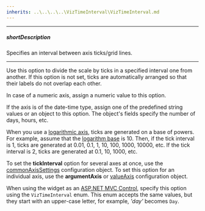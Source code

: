 ```yaml
---
inherits: ..\..\..\..\VizTimeInterval\VizTimeInterval.md
---
```

---
##### shortDescription
Specifies an interval between axis ticks/grid lines.

---
Use this option to divide the scale by ticks in a specified interval one from another. If this option is not set, ticks are automatically arranged so that their labels do not overlap each other.

In case of a numeric axis, assign a numeric value to this option.

If the axis is of the date-time type, assign one of the predefined string values or an object to this option. The object's fields specify the number of days, hours, etc.

When you use a [logarithmic axis](/api-reference/20%20Data%20Visualization%20Widgets/dxPolarChart/1%20Configuration/argumentAxis/type.md '/Documentation/ApiReference/Data_Visualization_Widgets/dxPolarChart/Configuration/argumentAxis/#type'), ticks are generated on a base of powers. For example, assume that the [logarithm base](/api-reference/20%20Data%20Visualization%20Widgets/dxPolarChart/1%20Configuration/argumentAxis/logarithmBase.md '/Documentation/ApiReference/Data_Visualization_Widgets/dxPolarChart/Configuration/argumentAxis/#logarithmBase') is 10. Then, if the tick interval is 1, ticks are generated at 0.01, 0.1, 1, 10, 100, 1000, 10000, etc. If the tick interval is 2, ticks are generated at 0.1, 10, 1000, etc.

To set the **tickInterval** option for several axes at once, use the [commonAxisSettings](/api-reference/20%20Data%20Visualization%20Widgets/dxPolarChart/1%20Configuration/commonAxisSettings '/Documentation/ApiReference/Data_Visualization_Widgets/dxPolarChart/Configuration/commonAxisSettings/') configuration object. To set this option for an individual axis, use the **argumentAxis** or [valueAxis](/api-reference/20%20Data%20Visualization%20Widgets/dxPolarChart/1%20Configuration/valueAxis '/Documentation/ApiReference/Data_Visualization_Widgets/dxPolarChart/Configuration/valueAxis/') configuration object.

When using the widget as an [ASP.NET MVC Control](/concepts/35%20ASP.NET%20MVC%20Controls/20%20Fundamentals '/Documentation/Guide/ASP.NET_MVC_Controls/Fundamentals/'), specify this option using the `VizTimeInterval` enum. This enum accepts the same values, but they start with an upper-case letter, for example, *'day'* becomes `Day`.